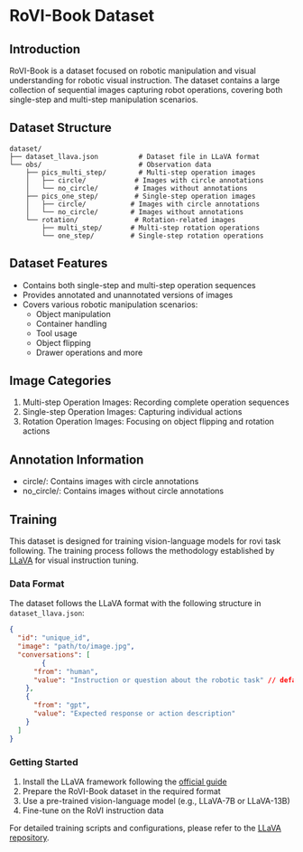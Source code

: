 # RoVI-Book Dataset

## Introduction
RoVI-Book is a dataset focused on robotic manipulation and visual understanding for robotic visual instruction. The dataset contains a large collection of sequential images capturing robot operations, covering both single-step and multi-step manipulation scenarios.

## Dataset Structure

```
dataset/
├── dataset_llava.json          # Dataset file in LLaVA format
└── obs/                        # Observation data
    ├── pics_multi_step/        # Multi-step operation images
    │   ├── circle/            # Images with circle annotations
    │   └── no_circle/         # Images without annotations
    ├── pics_one_step/         # Single-step operation images
    │   ├── circle/           # Images with circle annotations
    │   └── no_circle/        # Images without annotations
    └── rotation/              # Rotation-related images
        ├── multi_step/       # Multi-step rotation operations
        └── one_step/         # Single-step rotation operations

```

## Dataset Features
- Contains both single-step and multi-step operation sequences
- Provides annotated and unannotated versions of images
- Covers various robotic manipulation scenarios:
  - Object manipulation
  - Container handling
  - Tool usage
  - Object flipping
  - Drawer operations and more

## Image Categories
1. Multi-step Operation Images: Recording complete operation sequences
2. Single-step Operation Images: Capturing individual actions
3. Rotation Operation Images: Focusing on object flipping and rotation actions

## Annotation Information
- circle/: Contains images with circle annotations 
- no_circle/: Contains images without circle annotations

## Training

This dataset is designed for training vision-language models for rovi task following. The training process follows the methodology established by [LLaVA](https://github.com/haotian-liu/LLaVA) for visual instruction tuning.


### Data Format

The dataset follows the LLaVA format with the following structure in `dataset_llava.json`:

```json
{
  "id": "unique_id",
  "image": "path/to/image.jpg",
  "conversations": [
        {
      "from": "human",
      "value": "Instruction or question about the robotic task" // default prompt for system
    },
    {
      "from": "gpt", 
      "value": "Expected response or action description"
    }
  ]
}
```


### Getting Started

1. Install the LLaVA framework following the [official guide](https://github.com/haotian-liu/LLaVA)
2. Prepare the RoVI-Book dataset in the required format
3. Use a pre-trained vision-language model (e.g., LLaVA-7B or LLaVA-13B)
4. Fine-tune on the RoVI instruction data

For detailed training scripts and configurations, please refer to the [LLaVA repository](https://github.com/haotian-liu/LLaVA). 